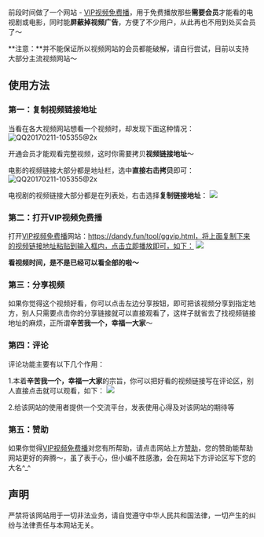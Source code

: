前段时间做了一个网站 - [VIP视频免费播](https://dandy.fun/tool/ggvip.html)，用于免费播放那些**需要会员**才能看的电视剧或电影，同时能**屏蔽掉视频广告**，方便了不少用户，从此再也不用到处买会员了～

**注意：**并不能保证所以视频网站的会员都能破解，请自行尝试，目前以支持大部分主流视频网站～

## 使用方法

### 第一：复制视频链接地址

当看在各大视频网站想看一个视频时，却发现下面这种情况：
![QQ20170211-105355@2x](http://blog.dandy.fun/usr/uploads/2017/02/2472427325.jpg)


开通会员才能观看完整视频，这时你需要拷贝**视频链接地址**～

电影的视频链接大部分都是地址栏，选中**直接右击拷贝**即可：
![QQ20170211-105355@2x](http://blog.dandy.fun/usr/uploads/2017/02/1790805607.jpg)

电视剧的视频链接大部分都是在列表处，右击选择**复制链接地址**：
![](http://blog.dandy.fun/usr/uploads/2017/02/151771715.jpg)

### 第二：打开VIP视频免费播

打开[VIP视频免费播](https://dandy.fun/tool/ggvip.html)网站：https://dandy.fun/tool/ggvip.html，将上面复制下来的视频链接地址粘贴到输入框内，点击立即播放即可，如下：
![](http://blog.dandy.fun/usr/uploads/2017/02/3632457683.jpg)

**看视频时间，是不是已经可以看全部的啦～**

### 第三：分享视频

如果你觉得这个视频好看，你可以点击左边分享按钮，即可把该视频分享到指定地方，别人只需要点击你的分享链接就可以直接观看了，这样子就省去了找视频链接地址的麻烦，正所谓**辛苦我一个，幸福一大家**～

### 第四：评论

评论功能主要有以下几个作用：

1.本着**辛苦我一个，幸福一大家**的宗旨，你可以把好看的视频链接写在评论区，别人直接点击就可以观看，如下：
![](http://blog.dandy.fun/usr/uploads/2017/02/492321354.jpg)

2.给该网站的使用者提供一个交流平台，发表使用心得及对该网站的期待等

### 第五：赞助

如果你觉得[VIP视频免费播](https://dandy.fun/tool/ggvip.html)对您有所帮助，请点击网站上方[赞助](https://dandy.fun/tool/ggvip.html)，您的赞助能帮助网站更好的奔腾～，虽了表于心，但小编不胜感激，会在网站下方评论区写下您的大名^_^

## 声明

严禁将该网站用于一切非法业务，请自觉遵守中华人民共和国法律，一切产生的纠纷与法律责任与本网站无关。


